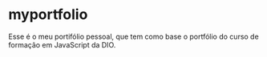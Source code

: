 # myportfolio
Esse é o meu portifólio pessoal, que tem como base o portfólio do curso de formação em JavaScript da DIO.
